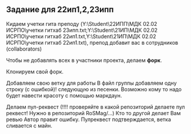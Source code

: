 ## Задание для 22ип1,2,23ипп

Кидаем учетки гита преподу (Y:\Student\22ИПП\МДК 02.02 ИСРПО\учетки гитхаб 23ипп.txt;Y:\Student\21ИП\МДК 02.02 ИСРПО\учетки гитхаб 22ип1.txt,Y:\Student\21ИП\МДК 02.02 ИСРПО\учетки гитхаб 22ип1.txt), препод добавит вас в сотрудников (collaborators)

Чтобы не добавлять всех в участники проекта, делаем **форк**.

Клонируем свой форк.

Добавляем свою ветку для работы
В файл группы добавляем одну строку (с ошибкой)! следующую из песенки. Возможно кому то надо будет навести красоту с помощью маркдаун.

Делаем пул-реквест (!!!! проверяйте в какой репозиторий делаете пул реквест! Нужно в репозиторий RoSMag/...)
Кто то другой делает Вам ревью
Автор правит ошибку.
Пулреквест подтверждается, ветка сливается с майн.
